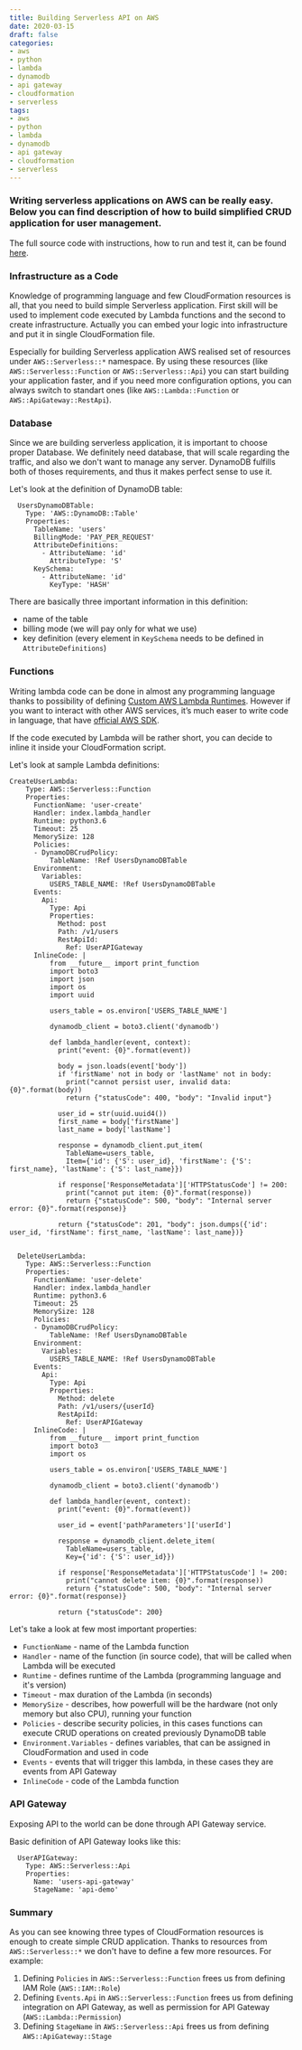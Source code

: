 ```yaml
---
title: Building Serverless API on AWS
date: 2020-03-15
draft: false
categories:
- aws
- python
- lambda
- dynamodb
- api gateway
- cloudformation
- serverless
tags:
- aws
- python
- lambda
- dynamodb
- api gateway
- cloudformation
- serverless
---
```


### Writing serverless applications on AWS can be really easy. Below you can find description of how to build simplified CRUD application for user management.

The full source code with instructions, how to run and test it, can be found [here](https://github.com/adrian83/aws-samples/tree/master/004-serverless-api-demo).

### Infrastructure as a Code

Knowledge of programming language and few CloudFormation resources is all, that you need to build simple Serverless application. First skill will be used to implement code executed by Lambda functions and the second to create infrastructure. Actually you can embed your logic into infrastructure and put it in single CloudFormation file. 

Especially for building Serverless application AWS realised set of resources under `AWS::Serverless::*` namespace. By using these resources (like `AWS::Serverless::Function` or `AWS::Serverless::Api`) you can start building your application faster, and if you need more configuration options, you can always switch to standart ones (like `AWS::Lambda::Function` or `AWS::ApiGateway::RestApi`).


### Database

Since we are building serverless application, it is important to choose proper Database. We definitely need database, that will scale regarding the traffic, and also we don't want to manage any server. DynamoDB fulfills both of thoses requirements, and thus it makes perfect sense to use it.

Let's look at the definition of DynamoDB table:

```
  UsersDynamoDBTable:
    Type: 'AWS::DynamoDB::Table'
    Properties:
      TableName: 'users'
      BillingMode: 'PAY_PER_REQUEST'
      AttributeDefinitions:
        - AttributeName: 'id'
          AttributeType: 'S'
      KeySchema:
        - AttributeName: 'id'
          KeyType: 'HASH'
```

There are basically three important information in this definition: 

- name of the table 
- billing mode (we will pay only for what we use)
- key definition (every element in `KeySchema` needs to be defined in `AttributeDefinitions`)


### Functions

Writing lambda code can be done in almost any programming language thanks to possibility of defining [Custom AWS Lambda Runtimes](https://docs.aws.amazon.com/lambda/latest/dg/runtimes-custom.html). However if you want to interact with other AWS services, it’s much easer to write code in language, that have [official AWS SDK](https://aws.amazon.com/tools/).

If the code executed by Lambda will be rather short, you can decide to inline it inside your CloudFormation script. 

Let's look at sample Lambda definitions:

```
CreateUserLambda:
    Type: AWS::Serverless::Function
    Properties:
      FunctionName: 'user-create'
      Handler: index.lambda_handler
      Runtime: python3.6
      Timeout: 25
      MemorySize: 128
      Policies:
      - DynamoDBCrudPolicy:
          TableName: !Ref UsersDynamoDBTable
      Environment:
        Variables:
          USERS_TABLE_NAME: !Ref UsersDynamoDBTable
      Events:
        Api:
          Type: Api
          Properties:
            Method: post
            Path: /v1/users
            RestApiId: 
              Ref: UserAPIGateway
      InlineCode: |
          from __future__ import print_function
          import boto3
          import json
          import os
          import uuid

          users_table = os.environ['USERS_TABLE_NAME']

          dynamodb_client = boto3.client('dynamodb')

          def lambda_handler(event, context):
            print("event: {0}".format(event))

            body = json.loads(event['body'])
            if 'firstName' not in body or 'lastName' not in body:
              print("cannot persist user, invalid data: {0}".format(body))
              return {"statusCode": 400, "body": "Invalid input"}

            user_id = str(uuid.uuid4())
            first_name = body['firstName']
            last_name = body['lastName']

            response = dynamodb_client.put_item(
              TableName=users_table, 
              Item={'id': {'S': user_id}, 'firstName': {'S': first_name}, 'lastName': {'S': last_name}})

            if response['ResponseMetadata']['HTTPStatusCode'] != 200:
              print("cannot put item: {0}".format(response))
              return {"statusCode": 500, "body": "Internal server error: {0}".format(response)}

            return {"statusCode": 201, "body": json.dumps({'id': user_id, 'firstName': first_name, 'lastName': last_name})}


  DeleteUserLambda:
    Type: AWS::Serverless::Function
    Properties:
      FunctionName: 'user-delete'
      Handler: index.lambda_handler
      Runtime: python3.6
      Timeout: 25
      MemorySize: 128
      Policies:
      - DynamoDBCrudPolicy:
          TableName: !Ref UsersDynamoDBTable
      Environment:
        Variables:
          USERS_TABLE_NAME: !Ref UsersDynamoDBTable
      Events:
        Api:
          Type: Api
          Properties:
            Method: delete
            Path: /v1/users/{userId}
            RestApiId: 
              Ref: UserAPIGateway
      InlineCode: |
          from __future__ import print_function
          import boto3
          import os

          users_table = os.environ['USERS_TABLE_NAME']

          dynamodb_client = boto3.client('dynamodb')

          def lambda_handler(event, context):
            print("event: {0}".format(event))

            user_id = event['pathParameters']['userId']

            response = dynamodb_client.delete_item(
              TableName=users_table, 
              Key={'id': {'S': user_id}})

            if response['ResponseMetadata']['HTTPStatusCode'] != 200:
              print("cannot delete item: {0}".format(response))
              return {"statusCode": 500, "body": "Internal server error: {0}".format(response)}

            return {"statusCode": 200}
```

Let's take a look at few most important properties:

- `FunctionName` - name of the Lambda function
- `Handler` - name of the function (in source code), that will be called when Lambda will be executed
- `Runtime` - defines runtime of the Lambda (programming language and it's version)
- `Timeout` - max duration of the Lambda (in seconds)
- `MemorySize` - describes, how powerfull will be the hardware (not only memory but also CPU), running your function
- `Policies` - describe security policies, in this cases functions can execute CRUD operations on created previously DynamoDB table
- `Environment.Variables` - defines variables, that can be assigned in CloudFormation and used in code
- `Events` - events that will trigger this lambda, in these cases they are events from API Gateway 
- `InlineCode` - code of the Lambda function

### API Gateway

Exposing API to the world can be done through API Gateway service.

Basic definition of API Gateway looks like this:

```
  UserAPIGateway:
    Type: AWS::Serverless::Api
    Properties:
      Name: 'users-api-gateway'
      StageName: 'api-demo'
```

### Summary

As you can see knowing three types of CloudFormation resources is enough to create simple CRUD application. Thanks to resources from `AWS::Serverless::*` we don't have to define a few more resources. For example:
1. Defining `Policies` in `AWS::Serverless::Function` frees us from defining IAM Role (`AWS::IAM::Role`) 
2. Defining `Events.Api` in `AWS::Serverless::Function` frees us from defining integration on API Gateway, as well as permission for API Gateway (`AWS::Lambda::Permission`)
3. Defining `StageName` in `AWS::Serverless::Api` frees us from defining `AWS::ApiGateway::Stage` 

